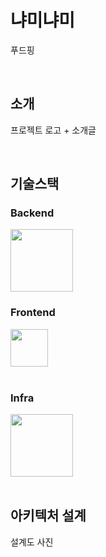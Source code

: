 # 냐미냐미
푸드핑

<br>

## 소개
프로젝트 로고 + 소개글

<br>

## 기술스택
### Backend

<div style="display: flex;">
  <img src="https://velog.velcdn.com/images/juuns/post/032a9823-75a3-42ee-bd71-f119332cccac/image.png" style="height: 100px; "/>
</div>


### Frontend

<div style="display: flex;">
  <img src="https://cdn.worldvectorlogo.com/logos/jquery-1.svg" style="height: 60px; "/>
</div>

<br>

### Infra

<div style="display: flex;">
  <img src="https://1000logos.net/wp-content/uploads/2021/05/GitHub-logo.png" style="height: 100px; "/>
</div>

<br>

## 아키텍처 설계
설계도 사진